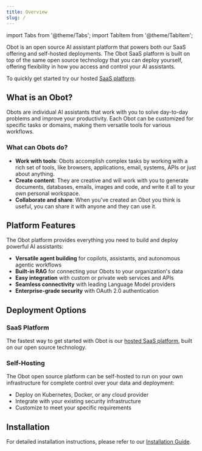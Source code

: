 ```yaml
---
title: Overview
slug: /
---
```

import Tabs from '@theme/Tabs';
import TabItem from '@theme/TabItem';

Obot is an open source AI assistant platform that powers both our SaaS offering and self-hosted deployments. The Obot SaaS platform is built on top of the same open source technology that you can deploy yourself, offering flexibility in how you access and control your AI assistants.

To quickly get started try our hosted [SaaS platform](https://obot.ai).

## What is an Obot?

Obots are individual AI assistants that work with you to solve day-to-day problems and improve your productivity. Each Obot can be customized for specific tasks or domains, making them versatile tools for various workflows.

### What can Obots do?

- **Work with tools**: Obots accomplish complex tasks by working with a rich set of tools, like browsers, applications, email, systems, APIs or just about anything.
- **Create content**: They are creative and will work with you to generate documents, databases, emails, images and code, and write it all to your own personal workspace.
- **Collaborate and share**: When you've created an Obot you think is useful, you can share it with anyone and they can use it.

## Platform Features

The Obot platform provides everything you need to build and deploy powerful AI assistants:

- **Versatile agent building** for copilots, assistants, and autonomous agentic workflows
- **Built-in RAG** for connecting your Obots to your organization's data
- **Easy integration** with custom or private web services and APIs
- **Seamless connectivity** with leading Language Model providers
- **Enterprise-grade security** with OAuth 2.0 authentication

## Deployment Options

### SaaS Platform

The fastest way to get started with Obot is our [hosted SaaS platform](https://obot.ai), built on our open source technology.

### Self-Hosting

The Obot open source platform can be self-hosted to run on your own infrastructure for complete control over your data and deployment:

- Deploy on Kubernetes, Docker, or any cloud provider
- Integrate with your existing security infrastructure
- Customize to meet your specific requirements

## Installation

For detailed installation instructions, please refer to our [Installation Guide](/installation/overview).
